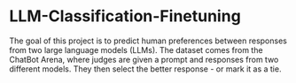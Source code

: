 # LLM-Classification-Finetuning
The goal of this project is to predict human preferences between responses from two large language models (LLMs). The dataset comes from the ChatBot Arena, where judges are given a prompt and responses from two different models. They then select the better response - or mark it as a tie.
